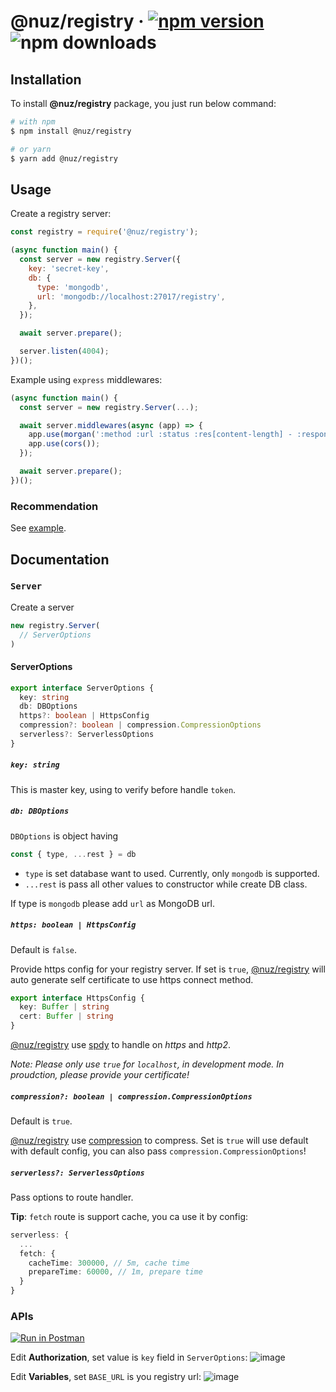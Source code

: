 # @nuz/registry &middot; [![npm version](https://img.shields.io/npm/v/@nuz/registry.svg?style=flat)](https://www.npmjs.com/package/@nuz/registry) ![npm downloads](https://img.shields.io/npm/dw/@nuz/registry)

## Installation

To install **@nuz/registry** package, you just run below command:
```sh
# with npm
$ npm install @nuz/registry

# or yarn
$ yarn add @nuz/registry
```

## Usage

Create a registry server:
```js
const registry = require('@nuz/registry');

(async function main() {
  const server = new registry.Server({
    key: 'secret-key',
    db: {
      type: 'mongodb',
      url: 'mongodb://localhost:27017/registry',
    },
  });

  await server.prepare();

  server.listen(4004);
})();
```

Example using `express` middlewares:
```js
(async function main() {
  const server = new registry.Server(...);

  await server.middlewares(async (app) => {
    app.use(morgan(':method :url :status :res[content-length] - :response-time ms'));
    app.use(cors());
  });

  await server.prepare();
})();
```

### Recommendation

See [example](https://github.com/lamhieu-vk/nuz/tree/master/packages/nuz-registry/examples/registry-server).

## Documentation

### `Server`

Create a server
```ts
new registry.Server(
  // ServerOptions
)
```
#### ServerOptions

```ts
export interface ServerOptions {
  key: string
  db: DBOptions
  https?: boolean | HttpsConfig
  compression?: boolean | compression.CompressionOptions
  serverless?: ServerlessOptions
}
```

##### `key: string`
This is master key, using to verify before handle `token`.

##### `db: DBOptions`
`DBOptions` is object having
```js
const { type, ...rest } = db
```

* `type` is set database want to used. Currently, only `mongodb` is supported.
* `...rest` is pass all other values to constructor while create DB class.

If type is `mongodb` please add `url` as MongoDB url.

##### `https: boolean | HttpsConfig`
Default is `false`.

Provide https config for your registry server. If set is `true`, [@nuz/registry](#) will auto generate self certificate to use https connect method.
```ts
export interface HttpsConfig {
  key: Buffer | string
  cert: Buffer | string
}
```

[@nuz/registry](#) use [spdy](https://www.npmjs.com/package/spdy) to handle on *https* and *http2*.

*Note: Please only use `true` for `localhost`, in development mode. In proudction, please provide your certificate!*

##### `compression?: boolean | compression.CompressionOptions`
Default is `true`.

[@nuz/registry](#) use [compression](https://www.npmjs.com/package/compression) to compress. Set is `true` will use default with default config, you can also pass `compression.CompressionOptions`!

##### `serverless?: ServerlessOptions`

Pass options to route handler.

**Tip**: `fetch` route is support cache, you ca use it by config:

```ts
serverless: {
  ...
  fetch: {
    cacheTime: 300000, // 5m, cache time
    prepareTime: 60000, // 1m, prepare time
  }
}
```

### APIs

[![Run in Postman](https://run.pstmn.io/button.svg)](https://app.getpostman.com/run-collection/65b6ad8440e812761299)

Edit **Authorization**, set value is `key` field in `ServerOptions`:
![image](https://user-images.githubusercontent.com/9839768/77844481-77309e80-71d1-11ea-9501-48a9a9afde99.png)

Edit **Variables**, set `BASE_URL` is you registry url:
![image](https://user-images.githubusercontent.com/9839768/77844561-e3ab9d80-71d1-11ea-9337-9270fd57a4c3.png)
